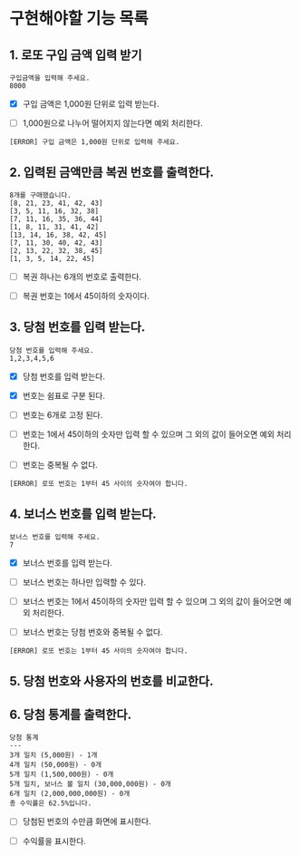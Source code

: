 # **구현해야할 기능 목록**


## 1. 로또 구입 금액 입력 받기
```
구입금액을 입력해 주세요.
8000
```
- [x] 구입 금액은 1,000원 단위로 입력 받는다.


- [ ] 1,000원으로 나누어 떨어지지 않는다면 예외 처리한다.

```
[ERROR] 구입 금액은 1,000원 단위로 입력해 주세요.
```
##  2. 입력된 금액만큼 복권 번호를 출력한다.
```
8개를 구매했습니다.
[8, 21, 23, 41, 42, 43]
[3, 5, 11, 16, 32, 38]
[7, 11, 16, 35, 36, 44]
[1, 8, 11, 31, 41, 42]
[13, 14, 16, 38, 42, 45]
[7, 11, 30, 40, 42, 43]
[2, 13, 22, 32, 38, 45]
[1, 3, 5, 14, 22, 45]
```
- [ ] 복권 하나는 6개의 번호로 출력한다.


- [ ] 복권 번호는 1에서 45이하의 숫자이다.



##  3. 당첨 번호를 입력 받는다.
```
당첨 번호를 입력해 주세요.
1,2,3,4,5,6
```
- [x] 당첨 번호를 입력 받는다.


- [x] 번호는 쉼표로 구분 된다.


- [ ] 번호는 6개로 고정 된다.


- [ ] 번호는 1에서 45이하의 숫자만 입력 할 수 있으며
그 외의 값이 들어오면 예외 처리한다.

- [ ] 번호는 중복될 수 없다.
```
[ERROR] 로또 번호는 1부터 45 사이의 숫자여야 합니다.
```

## 4. 보너스 번호를 입력 받는다.
```
보너스 번호를 입력해 주세요.
7
```
- [x] 보너스 번호를 입력 받는다.


- [ ] 보너스 번호는 하나만 입력할 수 있다.


- [ ] 보너스 번호는 1에서 45이하의 숫자만 입력 할 수 있으며
그 외의 값이 들어오면 예외 처리한다.

- [ ] 보너스 번호는 당첨 번호와 중복될 수 없다.
```
[ERROR] 로또 번호는 1부터 45 사이의 숫자여야 합니다.
```

## 5. 당첨 번호와 사용자의 번호를 비교한다.


## 6. 당첨 통계를 출력한다.
```
당첨 통계
---
3개 일치 (5,000원) - 1개
4개 일치 (50,000원) - 0개
5개 일치 (1,500,000원) - 0개
5개 일치, 보너스 볼 일치 (30,000,000원) - 0개
6개 일치 (2,000,000,000원) - 0개
총 수익률은 62.5%입니다.
```
- [ ] 당첨된 번호의 수만큼 화면에 표시한다.


- [ ] 수익률을 표시한다.

